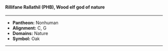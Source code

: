 #### Rillifane Rallathil (PHB), Wood elf god of nature
___

- **Pantheon:** Nonhuman
- **Alignment:** C, G
- **Domains:** Nature
- **Symbol:** Oak
___
